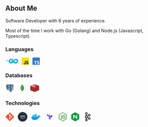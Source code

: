 ## About Me

Software Developer with 6 years of experience.

Most of the time I work with Go (Golang) and Node.js (Javascript, Typescript).

### Languages
<a href="https://golang.org/"><img style="vertical-align: middle;" title="Go (Golang)" alt="Go (Golang)" src="./assets/golang-icon.svg" width=40></a>&ensp;
<a href="https://javascript.com/"><img style="vertical-align: middle;" title="Javascript" alt="Javascript" src="./assets/javascript-icon.svg" width=23></a>&ensp;
<a href="https://typescriptlang.org/"><img style="vertical-align: middle;" title="Typescript" alt="Typescript" src="./assets/typescript-icon.svg" width=23></a>&ensp;

### Databases
<a href="https://postgresql.org/"><img style="vertical-align: middle;" title="PostgreSQL" alt="PostgreSQL" src="./assets/pgsql-icon.svg" height=28></a>&ensp;
<a href="https://mongodb.com/"><img style="vertical-align: middle;" title="MongoDB" alt="MongoDB" src="./assets/mongodb-icon.svg" height=28></a>&ensp;
<a href="https://redis.io/"><img style="vertical-align: middle;" title="Redis" alt="Redis" src="./assets/redis-icon.svg" height=28></a>&ensp;

### Technologies
<a href="https://git-scm.com/"><img style="vertical-align: middle;" title="Git" alt="Git" src="./assets/git-scm-icon.svg" height=28></a>&ensp;
<a href="https://aws.amazon.com/"><img style="vertical-align: middle;" title="AWS (Amazon Web Service)" alt="AWS (Amazon Web Service)" src="./assets/aws-icon.svg" height=30></a>&ensp;
<a href="https://docker.com/"><img style="vertical-align: middle;" title="Docker" alt="Docker" src="./assets/docker-icon.svg" height=32></a>&ensp;
<a href="https://terraform.io//"><img style="vertical-align: middle;" title="Terraform" alt="Terraform" src="./assets/terraform-icon.svg" height=32></a>&ensp;
<a href="https://nodejs.org/"><img style="vertical-align: middle;" title="NodeJS" alt="NodeJS" src="./assets/nodejs-icon.svg" height=28></a>&ensp;
<a href="https://nginx.com/"><img style="vertical-align: middle;" title="NginX" alt="NginX" src="./assets/nginx-icon.svg" height=28></a>&ensp;
<a href="https://kafka.apache.org/"><img style="vertical-align: middle;" title="Kafka" alt="Kafka" src="./assets/kafka-icon.svg" height=28></a>&ensp;
